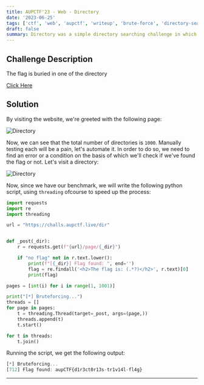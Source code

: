 ```yaml
---
title: AUPCTF'23 - Web - Directory
date: '2023-06-25'
tags: ['ctf', 'web', 'aupctf', 'writeup', 'brute-force', 'directory-searching']
draft: false
summary: Directory was a simple directory searching challenge in which we had to find the flag by bruteforcing the directories and reading the innerhtml content.
---
```


## Challenge Description

The flag is buried in one of the directory

[Click Here](https://challs.aupctf.live/dir/)

## Solution

By visiting the website, we're greeted with the following page:

![Directory](/static/writeups/aupctf/web/dir_land.png)

Now, we can see that the total number of directories is `1000`. Manually testing each will be a pain, let's automate it. In order to do so, we need to find an error or a condition on the basis of which we'll check if we've found the flag or not. Let's visit a directory:

![Directory](/static/writeups/aupctf/web/dir_1.png)

Now, since we have our benchmark, we will write the following python script, using `threading` ofcourse to speed up the process:

```py
import requests
import re
import threading

url = "https://challs.aupctf.live/dir"


def _post(_dir):
	r = requests.get(f"{url}/page/{_dir}")

	if "no flag" not in r.text.lower():
		print(f"[{_dir}] Flag found: ", end='')
		flag = re.findall('<h2>The flag is: (.*?)</h2>', r.text)[0]
		print(flag)

pages = [int(i) for i in range(1, 1001)]

print("[*] Bruteforcing...")
threads = []
for page in pages:
	t = threading.Thread(target=_post, args=(page,))
	threads.append(t)
	t.start()

for t in threads:
	t.join()
```

Running the script, we get the following output:

```js
[*] Bruteforcing...
[712] Flag found: aupCTF{d1r3ct0r13s-tr1v14l-fl4g}
```

---